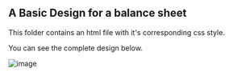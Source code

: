 ## A Basic Design for a balance sheet

This folder contains an html file with it's corresponding css style.

You can see the complete design below.

![image](https://github.com/Nathnael-G/FCC-Responsive-web-designs/assets/120024349/ac7567ad-4d12-4535-837f-3af6893a6b4e)
